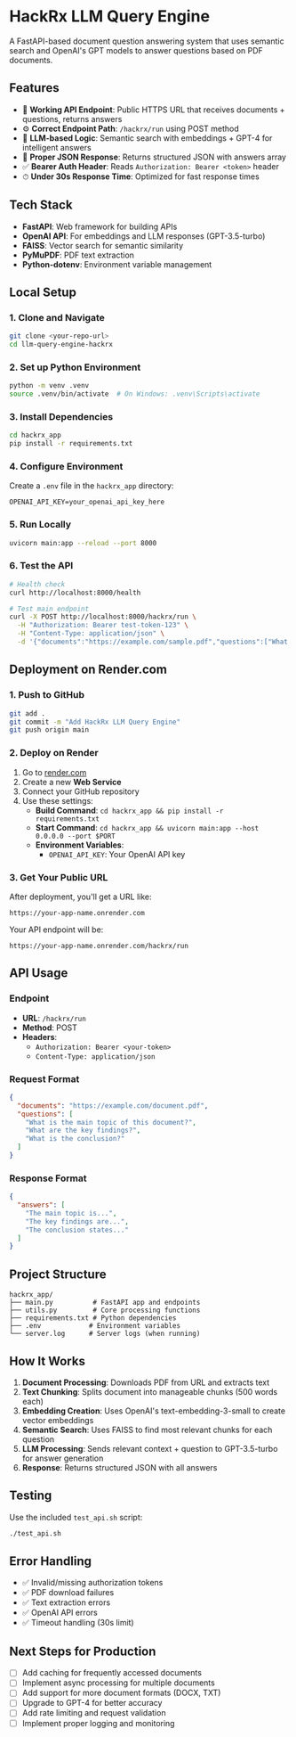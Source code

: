 # HackRx LLM Query Engine

A FastAPI-based document question answering system that uses semantic search and OpenAI's GPT models to answer questions based on PDF documents.

## Features

- 🔗 **Working API Endpoint**: Public HTTPS URL that receives documents + questions, returns answers
- ⚙️ **Correct Endpoint Path**: `/hackrx/run` using POST method
- 🧠 **LLM-based Logic**: Semantic search with embeddings + GPT-4 for intelligent answers
- 📜 **Proper JSON Response**: Returns structured JSON with answers array
- ✅ **Bearer Auth Header**: Reads `Authorization: Bearer <token>` header
- ⏱ **Under 30s Response Time**: Optimized for fast response times

## Tech Stack

- **FastAPI**: Web framework for building APIs
- **OpenAI API**: For embeddings and LLM responses (GPT-3.5-turbo)
- **FAISS**: Vector search for semantic similarity
- **PyMuPDF**: PDF text extraction
- **Python-dotenv**: Environment variable management

## Local Setup

### 1. Clone and Navigate
```bash
git clone <your-repo-url>
cd llm-query-engine-hackrx
```

### 2. Set up Python Environment
```bash
python -m venv .venv
source .venv/bin/activate  # On Windows: .venv\Scripts\activate
```

### 3. Install Dependencies
```bash
cd hackrx_app
pip install -r requirements.txt
```

### 4. Configure Environment
Create a `.env` file in the `hackrx_app` directory:
```env
OPENAI_API_KEY=your_openai_api_key_here
```

### 5. Run Locally
```bash
uvicorn main:app --reload --port 8000
```

### 6. Test the API
```bash
# Health check
curl http://localhost:8000/health

# Test main endpoint
curl -X POST http://localhost:8000/hackrx/run \
  -H "Authorization: Bearer test-token-123" \
  -H "Content-Type: application/json" \
  -d '{"documents":"https://example.com/sample.pdf","questions":["What is this document about?"]}'
```

## Deployment on Render.com

### 1. Push to GitHub
```bash
git add .
git commit -m "Add HackRx LLM Query Engine"
git push origin main
```

### 2. Deploy on Render
1. Go to [render.com](https://render.com)
2. Create a new **Web Service**
3. Connect your GitHub repository
4. Use these settings:
   - **Build Command**: `cd hackrx_app && pip install -r requirements.txt`
   - **Start Command**: `cd hackrx_app && uvicorn main:app --host 0.0.0.0 --port $PORT`
   - **Environment Variables**:
     - `OPENAI_API_KEY`: Your OpenAI API key

### 3. Get Your Public URL
After deployment, you'll get a URL like:
```
https://your-app-name.onrender.com
```

Your API endpoint will be:
```
https://your-app-name.onrender.com/hackrx/run
```

## API Usage

### Endpoint
- **URL**: `/hackrx/run`
- **Method**: POST
- **Headers**: 
  - `Authorization: Bearer <your-token>`
  - `Content-Type: application/json`

### Request Format
```json
{
  "documents": "https://example.com/document.pdf",
  "questions": [
    "What is the main topic of this document?",
    "What are the key findings?",
    "What is the conclusion?"
  ]
}
```

### Response Format
```json
{
  "answers": [
    "The main topic is...",
    "The key findings are...",
    "The conclusion states..."
  ]
}
```

## Project Structure
```
hackrx_app/
├── main.py          # FastAPI app and endpoints
├── utils.py         # Core processing functions
├── requirements.txt # Python dependencies
├── .env            # Environment variables
└── server.log      # Server logs (when running)
```

## How It Works

1. **Document Processing**: Downloads PDF from URL and extracts text
2. **Text Chunking**: Splits document into manageable chunks (500 words each)
3. **Embedding Creation**: Uses OpenAI's text-embedding-3-small to create vector embeddings
4. **Semantic Search**: Uses FAISS to find most relevant chunks for each question
5. **LLM Processing**: Sends relevant context + question to GPT-3.5-turbo for answer generation
6. **Response**: Returns structured JSON with all answers

## Testing
Use the included `test_api.sh` script:
```bash
./test_api.sh
```

## Error Handling
- ✅ Invalid/missing authorization tokens
- ✅ PDF download failures
- ✅ Text extraction errors
- ✅ OpenAI API errors
- ✅ Timeout handling (30s limit)

## Next Steps for Production
- [ ] Add caching for frequently accessed documents
- [ ] Implement async processing for multiple documents
- [ ] Add support for more document formats (DOCX, TXT)
- [ ] Upgrade to GPT-4 for better accuracy
- [ ] Add rate limiting and request validation
- [ ] Implement proper logging and monitoring
